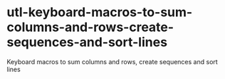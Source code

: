 # utl-keyboard-macros-to-sum-columns-and-rows-create-sequences-and-sort-lines
Keyboard macros to sum columns and rows, create sequences and sort lines
